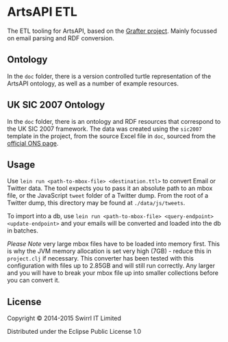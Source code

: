 # ArtsAPI ETL

The ETL tooling for ArtsAPI, based on the [Grafter project](http://grafter.org). Mainly focussed on email parsing and RDF conversion. 

## Ontology

In the `doc` folder, there is a version controlled turtle representation of the ArtsAPI ontology, as well as a number of example resources.

## UK SIC 2007 Ontology

In the `doc` folder, there is an ontology and RDF resources that correspond to the UK SIC 2007 framework. The data was created using the `sic2007` template in the project, from the source Excel file in `doc`, sourced from the [official ONS page](http://www.ons.gov.uk/ons/guide-method/classifications/current-standard-classifications/standard-industrial-classification/index.html). 

## Usage

Use `lein run <path-to-mbox-file> <destination.ttl>` to convert Email or Twitter data. The tool expects you to pass it an absolute path to an mbox file, or the JavaScript `tweet` folder of a Twitter dump. From the root of a Twitter dump, this directory may be found at `./data/js/tweets`.

To import into a db, use `lein run <path-to-mbox-file> <query-endpoint> <update-endpoint>` and your emails will be converted and loaded into the db in batches.

*Please Note* very large mbox files have to be loaded into memory first. This is why the JVM memory allocation is set very high (7GB) - reduce this in `project.clj` if necessary. This converter has been tested with this configuration with files up to 2.85GB and will still run correctly. Any larger and you will have to break your mbox file up into smaller collections before you can convert it.

## License

Copyright © 2014-2015 Swirrl IT Limited

Distributed under the Eclipse Public License 1.0
